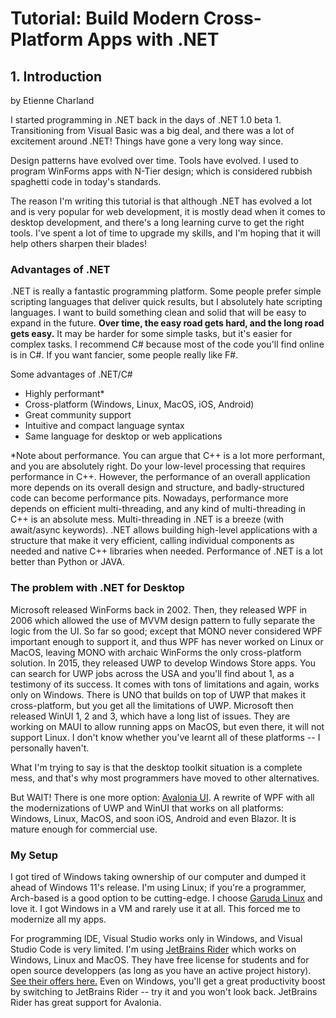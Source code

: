 # Tutorial: Build Modern Cross-Platform Apps with .NET

## 1. Introduction

by Etienne Charland

I started programming in .NET back in the days of .NET 1.0 beta 1. Transitioning from Visual Basic was a big deal, and there was a lot of excitement around .NET! Things have gone a very long way since.

Design patterns have evolved over time. Tools have evolved. I used to program WinForms apps with N-Tier design; which is considered rubbish spaghetti code in today's standards.

The reason I'm writing this tutorial is that although .NET has evolved a lot and is very popular for web development, it is mostly dead when it comes to desktop development, and there's a long learning curve to get the right tools. I've spent a lot of time to upgrade my skills, and I'm hoping that it will help others sharpen their blades!

### Advantages of .NET

.NET is really a fantastic programming platform. Some people prefer simple scripting languages that deliver quick results, but I absolutely hate scripting languages. I want to build something clean and solid that will be easy to expand in the future. **Over time, the easy road gets hard, and the long road gets easy.** It may be harder for some simple tasks, but it's easier for complex tasks. I recommend C# because most of the code you'll find online is in C#. If you want fancier, some people really like F#.

Some advantages of .NET/C#
- Highly performant*
- Cross-platform (Windows, Linux, MacOS, iOS, Android)
- Great community support
- Intuitive and compact language syntax
- Same language for desktop or web applications

*Note about performance. You can argue that C++ is a lot more performant, and you are absolutely right. Do your low-level processing that requires performance in C++. However, the performance of an overall application more depends on its overall design and structure, and badly-structured code can become performance pits. Nowadays, performance more depends on efficient multi-threading, and any kind of multi-threading in C++ is an absolute mess. Multi-threading in .NET is a breeze (with await/async keywords). .NET allows building high-level applications with a structure that make it very efficient, calling individual components as needed and native C++ libraries when needed. Performance of .NET is a lot better than Python or JAVA.

### The problem with .NET for Desktop

Microsoft released WinForms back in 2002. Then, they released WPF in 2006 which allowed the use of MVVM design pattern to fully separate the logic from the UI. So far so good; except that MONO never considered WPF important enough to support it, and thus WPF has never worked on Linux or MacOS, leaving MONO with archaic WinForms the only cross-platform solution.  In 2015, they released UWP to develop Windows Store apps. You can search for UWP jobs across the USA and you'll find about 1, as a testimony of its success. It comes with tons of limitations and again, works only on Windows. There is UNO that builds on top of UWP that makes it cross-platform, but you get all the limitations of UWP. Microsoft then released WinUI 1, 2 and 3, which have a long list of issues. They are working on MAUI to allow running apps on MacOS, but even there, it will not support Linux. I don't know whether you've learnt all of these platforms -- I personally haven't.

What I'm trying to say is that the desktop toolkit situation is a complete mess, and that's why most programmers have moved to other alternatives.

But WAIT! There is one more option: [Avalonia UI](https://avaloniaui.net/). A rewrite of WPF with all the modernizations of UWP and WinUI that works on all platforms: Windows, Linux, MacOS, and soon iOS, Android and even Blazor. It is mature enough for commercial use.

### My Setup

I got tired of Windows taking ownership of our computer and dumped it ahead of Windows 11's release. I'm using Linux; if you're a programmer, Arch-based is a good option to be cutting-edge. I choose [Garuda Linux](https://garudalinux.org/) and love it. I got Windows in a VM and rarely use it at all. This forced me to modernize all my apps.

For programming IDE, Visual Studio works only in Windows, and Visual Studio Code is very limited. I'm using [JetBrains Rider](https://www.jetbrains.com/rider/) which works on Windows, Linux and MacOS. They have free license for students and for open source developpers (as long as you have an active project history). [See their offers here.](https://www.jetbrains.com/rider/buy/#discounts) Even on Windows, you'll get a great productivity boost by switching to JetBrains Rider -- try it and you won't look back. JetBrains Rider has great support for Avalonia.

